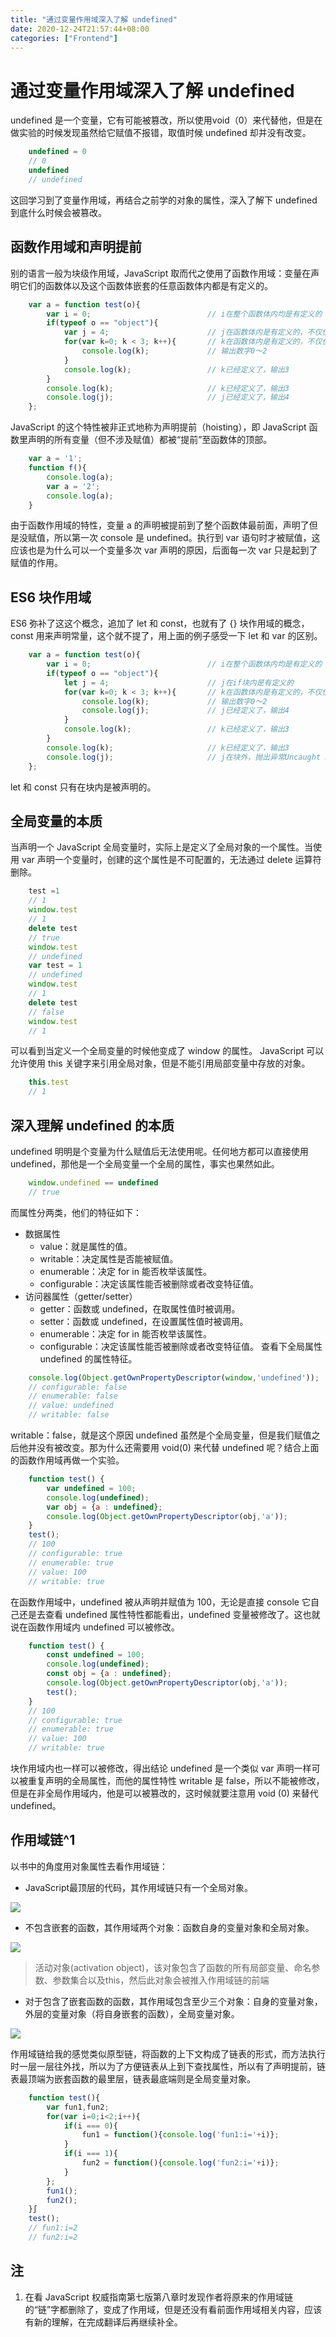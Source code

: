 ```yaml
---
title: "通过变量作用域深入了解 undefined"
date: 2020-12-24T21:57:44+08:00
categories: ["Frontend"]
---
```


# 通过变量作用域深入了解 undefined
undefined 是一个变量，它有可能被篡改，所以使用void（0）来代替他，但是在做实验的时候发现虽然给它赋值不报错，取值时候 undefined 却并没有改变。
```JavaScript
    undefined = 0
    // 0
    undefined
    // undefined
```
这回学习到了变量作用域，再结合之前学的对象的属性，深入了解下 undefined 到底什么时候会被篡改。
## 函数作用域和声明提前
别的语言一般为块级作用域，JavaScript 取而代之使用了函数作用域：变量在声明它们的函数体以及这个函数体嵌套的任意函数体内都是有定义的。
```JavaScript
    var a = function test(o){
        var i = 0;                          // i在整个函数体内均是有定义的
        if(typeof o == "object"){
            var j = 4;                      // j在函数体内是有定义的，不仅仅是在这个代码段内
            for(var k=0; k < 3; k++){       // k在函数体内是有定义的，不仅仅是在循环内
                console.log(k);             // 输出数字0～2
            }
            console.log(k);                 // k已经定义了，输出3
        }
        console.log(k);                     // k已经定义了，输出3
        console.log(j);                     // j已经定义了，输出4
    };
```
JavaScript 的这个特性被非正式地称为声明提前（hoisting），即 JavaScript 函数里声明的所有变量（但不涉及赋值）都被“提前”至函数体的顶部。
```JavaScript
    var a = '1';
    function f(){
        console.log(a);
        var a = '2';
        console.log(a);
    }
```
由于函数作用域的特性，变量 a 的声明被提前到了整个函数体最前面，声明了但是没赋值，所以第一次 console 是 undefined。执行到 var 语句时才被赋值，这应该也是为什么可以一个变量多次 var 声明的原因，后面每一次 var 只是起到了赋值的作用。
## ES6 块作用域
ES6 弥补了这这个概念，追加了 let 和 const，也就有了 {} 块作用域的概念，const 用来声明常量，这个就不提了，用上面的例子感受一下 let 和 var 的区别。
```JavaScript
    var a = function test(o){
        var i = 0;                          // i在整个函数体内均是有定义的
        if(typeof o == "object"){
            let j = 4;                      // j在if块内是有定义的
            for(var k=0; k < 3; k++){       // k在函数体内是有定义的，不仅仅是在循环内
                console.log(k);             // 输出数字0～2
                console.log(j);             // j已经定义了，输出4
            }
            console.log(k);                 // k已经定义了，输出3
        }
        console.log(k);                     // k已经定义了，输出3
        console.log(j);                     // j在块外，抛出异常Uncaught ReferenceError: j is not defined
    };
```
let 和 const 只有在块内是被声明的。
## 全局变量的本质
当声明一个 JavaScript 全局变量时，实际上是定义了全局对象的一个属性。当使用 var 声明一个变量时，创建的这个属性是不可配置的，无法通过 delete 运算符删除。
```JavaScript
    test =1
    // 1
    window.test
    // 1
    delete test
    // true
    window.test
    // undefined
    var test = 1
    // undefined
    window.test
    // 1
    delete test
    // false
    window.test
    // 1
```
可以看到当定义一个全局变量的时候他变成了 window 的属性。
JavaScript 可以允许使用 this 关键字来引用全局对象，但是不能引用局部变量中存放的对象。
```JavaScript
    this.test
    // 1
```
## 深入理解 undefined 的本质
undefined 明明是个变量为什么赋值后无法使用呢。任何地方都可以直接使用 undefined，那他是一个全局变量一个全局的属性，事实也果然如此。
```JavaScript
    window.undefined == undefined
    // true
```
而属性分两类，他们的特征如下：
* 数据属性
    - value：就是属性的值。
    - writable：决定属性是否能被赋值。
    - enumerable：决定 for in 能否枚举该属性。
    - configurable：决定该属性能否被删除或者改变特征值。
* 访问器属性（getter/setter）
    - getter：函数或 undefined，在取属性值时被调用。
    - setter：函数或 undefined，在设置属性值时被调用。
    - enumerable：决定 for in 能否枚举该属性。
    - configurable：决定该属性能否被删除或者改变特征值。
查看下全局属性 undefined 的属性特征。

```JavaScript
    console.log(Object.getOwnPropertyDescriptor(window,'undefined'));
    // configurable: false
    // enumerable: false
    // value: undefined
    // writable: false
```

writable：false，就是这个原因 undefined 虽然是个全局变量，但是我们赋值之后他并没有被改变。那为什么还需要用 void(0) 来代替 undefined 呢？结合上面的函数作用域再做一个实验。

```JavaScript
    function test() {
        var undefined = 100; 
        console.log(undefined);
        var obj = {a : undefined}; 
        console.log(Object.getOwnPropertyDescriptor(obj,'a'));
    }
    test();
    // 100
    // configurable: true
    // enumerable: true
    // value: 100
    // writable: true
```

在函数作用域中，undefined 被从声明并赋值为 100，无论是直接 console 它自己还是去查看 undefined 属性特性都能看出，undefined 变量被修改了。这也就说在函数作用域内 undefined 可以被修改。
```JavaScript
    function test() {
        const undefined = 100; 
        console.log(undefined);
        const obj = {a : undefined}; 
        console.log(Object.getOwnPropertyDescriptor(obj,'a'));
        test();
    }
    // 100
    // configurable: true
    // enumerable: true
    // value: 100
    // writable: true
```
块作用域内也一样可以被修改，得出结论 undefined 是一个类似 var 声明一样可以被重复声明的全局属性，而他的属性特性 writable 是 false，所以不能被修改，但是在非全局作用域内，他是可以被篡改的，这时候就要注意用 void (0) 来替代 undefined。
## 作用域链^1
以书中的角度用对象属性去看作用域链：
* JavaScript最顶层的代码，其作用域链只有一个全局对象。

![](../media/16088182648987/16556418348507.jpg)

* 不包含嵌套的函数，其作用域两个对象：函数自身的变量对象和全局对象。

![](../media/16088182648987/16556418584659.jpg)


> 活动对象(activation object)，该对象包含了函数的所有局部变量、命名参数、参数集合以及this，然后此对象会被推入作用域链的前端

* 对于包含了嵌套函数的函数，其作用域包含至少三个对象：自身的变量对象，外层的变量对象（将自身嵌套的函数），全局变量对象。

![](../media/16088182648987/16556418835132.jpg)

作用域链给我的感觉类似原型链，将函数的上下文构成了链表的形式，而方法执行时一层一层往外找，所以为了方便链表从上到下查找属性，所以有了声明提前，链表最顶端为嵌套函数的最里层，链表最底端则是全局变量对象。

```JavaScript
    function test(){
        var fun1,fun2;
        for(var i=0;i<2;i++){
            if(i === 0){
                fun1 = function(){console.log('fun1:i='+i)};
            }
            if(i === 1){
                fun2 = function(){console.log('fun2:i='+i)};
            }
        };
        fun1();
        fun2();
    }∫
    test();
    // fun1:i=2
    // fun2:i=2
```

## 注
1. 在看 JavaScript 权威指南第七版第八章时发现作者将原来的作用域链的“链”字都删除了，变成了作用域，但是还没有看前面作用域相关内容，应该有新的理解，在完成翻译后再继续补全。